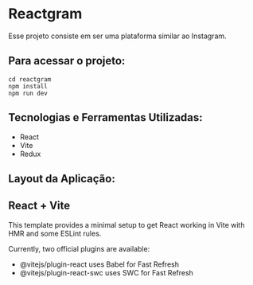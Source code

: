 # Reactgram

Esse projeto consiste em ser uma plataforma similar ao Instagram.

## Para acessar o projeto:

```
cd reactgram
npm install
npm run dev
```

## Tecnologias e Ferramentas Utilizadas:

- React
- Vite
- Redux

## Layout da Aplicação:

## React + Vite

This template provides a minimal setup to get React working in Vite with HMR and some ESLint rules.

Currently, two official plugins are available:

- @vitejs/plugin-react uses Babel for Fast Refresh
- @vitejs/plugin-react-swc uses SWC for Fast Refresh
